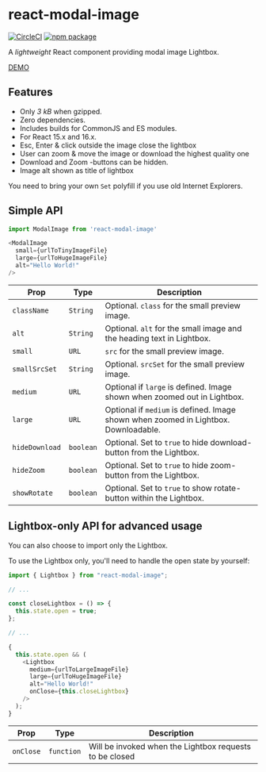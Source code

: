 # react-modal-image

[![CircleCI][build-badge]][build]
[![npm package][npm-badge]][npm]

A _lightweight_ React component providing modal image Lightbox.

[DEMO](https://aautio.github.io/react-modal-image/)

## Features

* Only _3 kB_ when gzipped.
* Zero dependencies.
* Includes builds for CommonJS and ES modules.
* For React 15.x and 16.x.
* Esc, Enter & click outside the image close the lightbox
* User can zoom & move the image or download the highest quality one
* Download and Zoom -buttons can be hidden.
* Image alt shown as title of lightbox

You need to bring your own `Set` polyfill if you use old Internet Explorers.

## Simple API

```js
import ModalImage from 'react-modal-image'

<ModalImage
  small={urlToTinyImageFile}
  large={urlToHugeImageFile}
  alt="Hello World!"
/>
```

| Prop           | Type      | Description                                                                         |
| -------------- | --------- | ----------------------------------------------------------------------------------- |
| `className`    | `String`  | Optional. `class` for the small preview image.                                      |
| `alt`          | `String`  | Optional. `alt` for the small image and the heading text in Lightbox.               |
| `small`        | `URL`     | `src` for the small preview image.                                                  |
| `smallSrcSet`  | `String`  | Optional. `srcSet` for the small preview image.                                     |
| `medium`       | `URL`     | Optional if `large` is defined. Image shown when zoomed out in Lightbox.            |
| `large`        | `URL`     | Optional if `medium` is defined. Image shown when zoomed in Lightbox. Downloadable. |
| `hideDownload` | `boolean` | Optional. Set to `true` to hide download-button from the Lightbox.                  |
| `hideZoom`     | `boolean` | Optional. Set to `true` to hide zoom-button from the Lightbox.                      |
| `showRotate`   | `boolean` | Optional. Set to `true` to show rotate-button within the Lightbox.                  |


## Lightbox-only API for advanced usage

You can also choose to import only the Lightbox.

To use the Lightbox only, you'll need to handle the open state by yourself:

```js
import { Lightbox } from "react-modal-image";

// ...

const closeLightbox = () => {
  this.state.open = true;
};

// ...

{
  this.state.open && (
    <Lightbox
      medium={urlToLargeImageFile}
      large={urlToHugeImageFile}
      alt="Hello World!"
      onClose={this.closeLightbox}
    />
  );
}
```

| Prop      | Type       | Description                                             |
| --------- | ---------- | ------------------------------------------------------- |
| `onClose` | `function` | Will be invoked when the Lightbox requests to be closed |

[build-badge]: https://img.shields.io/circleci/project/github/aautio/react-modal-image.svg
[build]: https://circleci.com/gh/aautio/react-modal-image
[npm-badge]: https://img.shields.io/npm/v/react-modal-image.svg
[npm]: https://www.npmjs.org/package/react-modal-image

